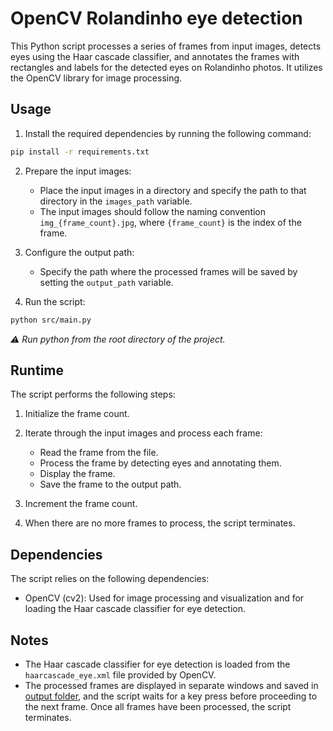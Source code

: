 # OpenCV Rolandinho eye detection

This Python script processes a series of frames from input images, detects eyes using the Haar cascade classifier, and annotates the frames with rectangles and labels for the detected eyes on Rolandinho photos. It utilizes the OpenCV library for image processing.

## Usage

1. Install the required dependencies by running the following command:

```bash
pip install -r requirements.txt
```

2. Prepare the input images:

    - Place the input images in a directory and specify the path to that directory in the `images_path` variable.
    - The input images should follow the naming convention `img_{frame_count}.jpg`, where `{frame_count}` is the index of the frame.

3. Configure the output path:

    - Specify the path where the processed frames will be saved by setting the `output_path` variable.

4. Run the script:

```bash
python src/main.py
```

_⚠️ Run python from the root directory of the project._

## Runtime

The script performs the following steps:

1. Initialize the frame count.

2. Iterate through the input images and process each frame:

    - Read the frame from the file.
    - Process the frame by detecting eyes and annotating them.
    - Display the frame.
    - Save the frame to the output path.

3. Increment the frame count.

4. When there are no more frames to process, the script terminates.

## Dependencies

The script relies on the following dependencies:

-   OpenCV (cv2): Used for image processing and visualization and for loading the Haar cascade classifier for eye detection.

## Notes

-   The Haar cascade classifier for eye detection is loaded from the `haarcascade_eye.xml` file provided by OpenCV.
-   The processed frames are displayed in separate windows and saved in [output folder](output), and the script waits for a key press before proceeding to the next frame. Once all frames have been processed, the script terminates.
